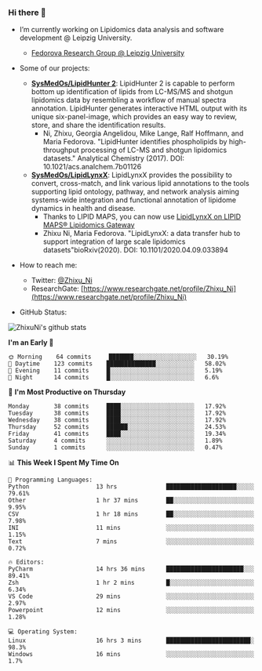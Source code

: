 ### Hi there 👋

- I’m currently working on Lipidomics data analysis and software development @ Leipzig University.
  + [Fedorova Research Group @ Leipzig University](https://home.uni-leipzig.de/fedorova/)
- Some of our projects:
  + **[SysMedOs/LipidHunter 2](https://github.com/SysMedOs/lipidhunter)**: LipidHunter 2 is capable to perform bottom up identification of lipids from LC-MS/MS and shotgun lipidomics data by resembling a workflow of manual spectra annotation. LipidHunter generates interactive HTML output with its unique six-panel-image, which provides an easy way to review, store, and share the identification results. 
    * Ni, Zhixu, Georgia Angelidou, Mike Lange, Ralf Hoffmann, and Maria Fedorova. "LipidHunter identifies phospholipids by high-throughput processing of LC-MS and shotgun lipidomics datasets." Analytical Chemistry (2017). DOI: 10.1021/acs.analchem.7b01126
  + **[SysMedOs/LipidLynxX](https://github.com/SysMedOs/LipidLynxX)**: LipidLynxX provides the possibility to convert, cross-match, and link various lipid annotations to the tools supporting lipid ontology, pathway, and network analysis aiming systems-wide integration and functional annotation of lipidome dynamics in health and disease.
    * Thanks to LIPID MAPS, you can now use [LipidLynxX on LIPID MAPS® Lipidomics Gateway](http://lipidmaps.org/lipidlynxx/)
    * Zhixu Ni, Maria Fedorova. "LipidLynxX: a data transfer hub to support integration of large scale lipidomics datasets"bioRxiv(2020). DOI: 10.1101/2020.04.09.033894
- How to reach me:
  + Twitter: [@Zhixu_Ni](https://twitter.com/Zhixu_Ni)
  + ResearchGate: [https://www.researchgate.net/profile/Zhixu_Ni](https://www.researchgate.net/profile/Zhixu_Ni)

- GitHub Status:

![ZhixuNi's github stats](https://github-readme-stats.vercel.app/api?username=ZhixuNi&show_icons=true&hide=issues)

<!--START_SECTION:waka-->
**I'm an Early 🐤** 

```text
🌞 Morning    64 commits     ███████░░░░░░░░░░░░░░░░░░   30.19% 
🌆 Daytime    123 commits    ██████████████░░░░░░░░░░░   58.02% 
🌃 Evening    11 commits     █░░░░░░░░░░░░░░░░░░░░░░░░   5.19% 
🌙 Night      14 commits     █░░░░░░░░░░░░░░░░░░░░░░░░   6.6%

```
📅 **I'm Most Productive on Thursday** 

```text
Monday       38 commits     ████░░░░░░░░░░░░░░░░░░░░░   17.92% 
Tuesday      38 commits     ████░░░░░░░░░░░░░░░░░░░░░   17.92% 
Wednesday    38 commits     ████░░░░░░░░░░░░░░░░░░░░░   17.92% 
Thursday     52 commits     ██████░░░░░░░░░░░░░░░░░░░   24.53% 
Friday       41 commits     ████░░░░░░░░░░░░░░░░░░░░░   19.34% 
Saturday     4 commits      ░░░░░░░░░░░░░░░░░░░░░░░░░   1.89% 
Sunday       1 commits      ░░░░░░░░░░░░░░░░░░░░░░░░░   0.47%

```


📊 **This Week I Spent My Time On** 

```text
💬 Programming Languages: 
Python                   13 hrs              ████████████████████░░░░░   79.61% 
Other                    1 hr 37 mins        ██░░░░░░░░░░░░░░░░░░░░░░░   9.95% 
CSV                      1 hr 18 mins        ██░░░░░░░░░░░░░░░░░░░░░░░   7.98% 
INI                      11 mins             ░░░░░░░░░░░░░░░░░░░░░░░░░   1.15% 
Text                     7 mins              ░░░░░░░░░░░░░░░░░░░░░░░░░   0.72%

🔥 Editors: 
PyCharm                  14 hrs 36 mins      ██████████████████████░░░   89.41% 
Zsh                      1 hr 2 mins         █░░░░░░░░░░░░░░░░░░░░░░░░   6.34% 
VS Code                  29 mins             ░░░░░░░░░░░░░░░░░░░░░░░░░   2.97% 
Powerpoint               12 mins             ░░░░░░░░░░░░░░░░░░░░░░░░░   1.28%

💻 Operating System: 
Linux                    16 hrs 3 mins       ████████████████████████░   98.3% 
Windows                  16 mins             ░░░░░░░░░░░░░░░░░░░░░░░░░   1.7%

```


<!--END_SECTION:waka-->
